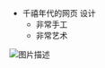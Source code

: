 - 千禧年代的网页 设计 
	- 非常手工
	- 非常艺术

![图片描述](https://doc.shiyanlou.com/courses/3781/labs/2818603/uid1190679-20250610-1749561046350) 
